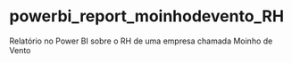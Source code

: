 # powerbi_report_moinhodevento_RH
Relatório no Power BI sobre o RH de uma empresa chamada Moinho de Vento
